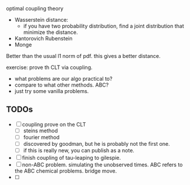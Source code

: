 optimal coupling theory
- Wasserstein distance:
  - if you have two probability distribution, find a joint distribution that minimize the distance. 
- Kantorovich Rubenstein
- Monge

Better than the usual l1 norm of pdf. this gives a better distance. 


exercise: prove th CLT via coupling. 

- what problems are our algo practical to? 
- compare to what other methods. ABC? 
- just try some vanilla problems. 



## TODOs

- [ ] coupling prove on the CLT
  - [ ] steins method
  - [ ] fourier method
  - [ ] discovered by goodman, but he is probably not the first one. 
  - [ ] if this is really new, you can publish as a note. 
- [ ] finish coupling of tau-leaping to gilespie. 
- [ ] non-ABC problem. simulating the unobserved times. ABC refers to the ABC chemical problems. bridge move. 
- [ ] 
